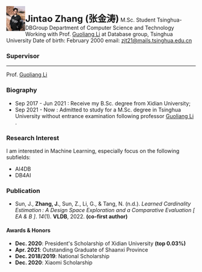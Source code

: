 <img src="https://raw.githubusercontent.com/jt-zhang/picgozjt/master/裁剪半身照2.jpg" alt="Test Image" style="width:10%;display:inline" align="left"> 

  <font size=5>**Jintao Zhang (张金涛)**</font>
  M.Sc. Student
  Tsinghua-DBGroup
  Department of Computer Science and Technology
  Working with Prof. [Guoliang Li](http://dbgroup.cs.tsinghua.edu.cn/ligl/index.html) at Database group, Tsinghua University
  Date of birth: February 2000
  email: zjt21@mails.tsinghua.edu.cn

  

  

  

  


### Supervisor

---

Prof. [Guoliang Li](http://dbgroup.cs.tsinghua.edu.cn/ligl/index.html)

### Biography

- Sep 2017 - Jun 2021 : Receive my B.Sc. degree from Xidian University;
- Sep 2021 - Now : Admitted to study for a M.Sc. degree in Tsinghua University without entrance examination following professor [Guoliang Li](http://dbgroup.cs.tsinghua.edu.cn/ligl/index.html) .

### Research Interest

I am interested in Machine Learning, especially focus on the following subfields:

- AI4DB
- DB4AI

### Publication

- Sun, J., **Zhang, J.**, Sun, Z., Li, G., & Tang, N. (n.d.). *Learned Cardinality Estimation : A Design Space Exploration and a Comparative Evaluation [ EA & B ]*. *14*(1). **VLDB**, 2022. **(co-first author)**

#### Awards & Honors

- **Dec. 2020**:  President's Scholarship of Xidian University **(top 0.03%)**
- **Apr. 2021**: Outstanding Graduate of Shaanxi Province
- **Dec. 2018/2019**: National Scholarship
- **Dec. 2020**: Xiaomi Scholarship
